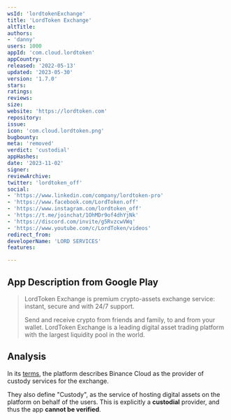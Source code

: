 ```yaml
---
wsId: 'lordtokenExchange'
title: 'LordToken Exchange'
altTitle: 
authors:
- 'danny'
users: 1000
appId: 'com.cloud.lordtoken'
appCountry: 
released: '2022-05-13'
updated: '2023-05-30'
version: '1.7.0'
stars: 
ratings: 
reviews: 
size: 
website: 'https://lordtoken.com'
repository: 
issue: 
icon: 'com.cloud.lordtoken.png'
bugbounty: 
meta: 'removed'
verdict: 'custodial'
appHashes: 
date: '2023-11-02'
signer: 
reviewArchive: 
twitter: 'lordtoken_off'
social:
- 'https://www.linkedin.com/company/lordtoken-pro'
- 'https://www.facebook.com/LordToken.off'
- 'https://www.instagram.com/lordtoken_off'
- 'https://t.me/joinchat/1OhMDr9of4dhYjNk'
- 'https://discord.com/invite/g5RvzcwVWq'
- 'https://www.youtube.com/c/LordToken/videos'
redirect_from: 
developerName: 'LORD SERVICES'
features: 

---
```


## App Description from Google Play

  > LordToken Exchange is premium crypto-assets exchange service: instant, secure and with 24/7 support.
  >
  > Send and receive crypto from friends and family, to and from your wallet. 
  > LordToken Exchange is a leading digital asset trading platform with the largest liquidity pool in the world.

## Analysis 

In its [terms](https://lordtoken.com/en/terms-of-use), the platform describes Binance Cloud as the provider of custody services for the exchange. 

They also define "Custody", as the service of hosting digital assets on the platform on behalf of the users. This is explicitly a **custodial** provider, and thus the app **cannot be verified**.